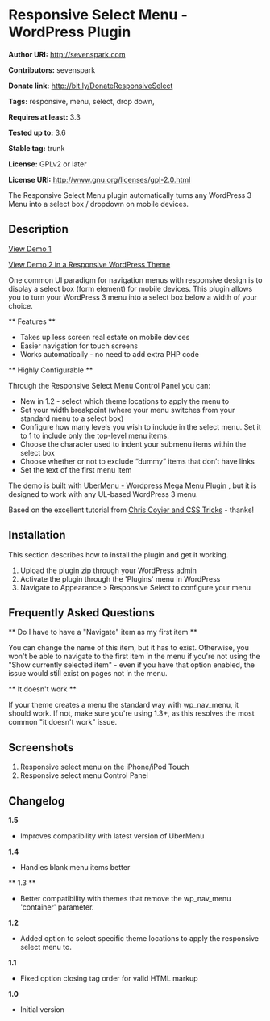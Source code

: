 # Responsive Select Menu - WordPress Plugin #

**Author URI:** http://sevenspark.com

**Contributors:** sevenspark

**Donate link:** http://bit.ly/DonateResponsiveSelect

**Tags:** responsive, menu, select, drop down, 

**Requires at least:** 3.3

**Tested up to:** 3.6

**Stable tag:** trunk

**License:** GPLv2 or later

**License URI:** http://www.gnu.org/licenses/gpl-2.0.html

The Responsive Select Menu plugin automatically turns any WordPress 3 Menu into a select box / dropdown on mobile devices.

## Description ##

[View Demo 1](http://wpmegamenu.com/responsive-select-menu/)

[View Demo 2 in a Responsive WordPress Theme](http://agility.sevenspark.com/responsive-select-menu)

One common UI paradigm for navigation menus with responsive design is to display a select box (form element) 
for mobile devices.  This plugin allows you to turn your WordPress 3 menu into a select box below a width of your choice.

** Features **

* Takes up less screen real estate on mobile devices
* Easier navigation for touch screens
* Works automatically - no need to add extra PHP code


** Highly Configurable **

Through the Responsive Select Menu Control Panel you can:

*	New in 1.2 - select which theme locations to apply the menu to 
*   Set your width breakpoint (where your menu switches from your standard menu to a select box)
*   Configure how many levels you wish to include in the select menu. Set it to 1 to include only the top-level menu items.
*   Choose the character used to indent your submenu items within the select box
*   Choose whether or not to exclude “dummy” items that don’t have links
*   Set the text of the first menu item

The demo is built with [UberMenu - Wordpress Mega Menu Plugin](http://wpmegamenu.com/) , but it is designed to work with any UL-based WordPress 3 menu.

Based on the excellent tutorial from [Chris Coyier and CSS Tricks](http://css-tricks.com/convert-menu-to-dropdown/) - thanks!

## Installation ##

This section describes how to install the plugin and get it working.

1. Upload the plugin zip through your WordPress admin
1. Activate the plugin through the 'Plugins' menu in WordPress
1. Navigate to Appearance > Responsive Select to configure your menu


## Frequently Asked Questions ##

** Do I have to have a "Navigate" item as my first item **

You can change the name of this item, but it has to exist.  Otherwise, you won't be able to navigate to the first item in the menu
if you're not using the "Show currently selected item" - even if you have that option enabled, the issue would still exist on pages not 
in the menu.

** It doesn't work **

If your theme creates a menu the standard way with wp_nav_menu, it should work.  If not, make sure you're using 1.3+, as this resolves the most common "it doesn't work" issue.



## Screenshots ##

1. Responsive select menu on the iPhone/iPod Touch
2. Responsive select menu Control Panel

## Changelog ##

**1.5**

* Improves compatibility with latest version of UberMenu

**1.4**

* Handles blank menu items better

** 1.3 **

* Better compatibility with themes that remove the wp_nav_menu 'container' parameter.

**1.2**

* Added option to select specific theme locations to apply the responsive select menu to.

**1.1**

* Fixed option closing tag order for valid HTML markup

**1.0**

* Initial version
